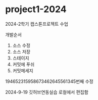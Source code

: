 # project1-2024
2024-2학기 캡스톤프로젝트 수업

개발순서

1. 소스 수정
2. 소스 저장
3. 스테이지
4. 커밋에 푸쉬
5. 커밋메세지




194652315958673462645561345번째 수정

2024-9-19 깃허브연동실습
로컬에서 편집함

